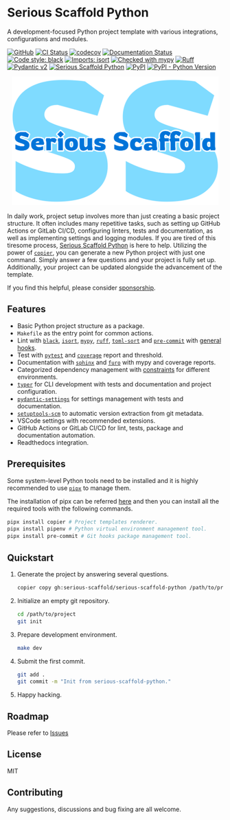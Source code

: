 # Serious Scaffold Python

A development-focused Python project template with various integrations, configurations and modules.

[![GitHub](https://img.shields.io/github/license/serious-scaffold/serious-scaffold-python)](https://github.com/serious-scaffold/serious-scaffold-python/blob/main/LICENSE)
[![CI Status](https://github.com/serious-scaffold/serious-scaffold-python/actions/workflows/ci.yml/badge.svg?branch=main)](https://github.com/serious-scaffold/serious-scaffold-python/actions/workflows/ci.yml)
[![codecov](https://codecov.io/gh/serious-scaffold/serious-scaffold-python/branch/main/graph/badge.svg?token=4JPKXI122N)](https://codecov.io/gh/serious-scaffold/serious-scaffold-python)
[![Documentation Status](https://readthedocs.org/projects/serious-scaffold-python/badge/)](https://serious-scaffold-python.readthedocs.io/)
[![Code style: black](https://img.shields.io/badge/code%20style-black-000000.svg)](https://github.com/psf/black)
[![Imports: isort](https://img.shields.io/badge/%20imports-isort-%231674b1?style=flat&labelColor=ef8336)](https://pycqa.github.io/isort/)
[![Checked with mypy](https://www.mypy-lang.org/static/mypy_badge.svg)](http://mypy-lang.org/)
[![Ruff](https://img.shields.io/endpoint?url=https://raw.githubusercontent.com/astral-sh/ruff/main/assets/badge/v2.json)](https://github.com/astral-sh/ruff)
[![Pydantic v2](https://img.shields.io/endpoint?url=https://raw.githubusercontent.com/pydantic/pydantic/5697b1e4c4a9790ece607654e6c02a160620c7e1/docs/badge/v2.json)](https://pydantic.dev)
[![Serious Scaffold Python](https://img.shields.io/badge/serious%20scaffold-python-blue)](https://github.com/serious-scaffold/serious-scaffold-python)
[![PyPI](https://img.shields.io/pypi/v/serious-scaffold)](https://pypi.org/project/serious-scaffold/)
[![PyPI - Python Version](https://img.shields.io/pypi/pyversions/serious-scaffold)](https://pypi.org/project/serious-scaffold/)

<div align="center">
  <a href="https://github.com/serious-scaffold/serious-scaffold-python">
    <img src="docs/_static/images/logo.svg" height=300 alt="Serious Scaffold Python">
  </a>
</div>

In daily work, project setup involves more than just creating a basic project structure. It often includes many repetitive tasks, such as setting up GitHub Actions or GitLab CI/CD, configuring linters, tests and documentation, as well as implementing settings and logging modules. If you are tired of this tiresome process, [Serious Scaffold Python](https://github.com/serious-scaffold/serious-scaffold-python) is here to help. Utilizing the power of [`copier`](https://copier.readthedocs.io/), you can generate a new Python project with just one command. Simply answer a few questions and your project is fully set up. Additionally, your project can be updated alongside the advancement of the template.

If you find this helpful, please consider [sponsorship](https://github.com/sponsors/huxuan).

## Features

- Basic Python project structure as a package.
- `Makefile` as the entry point for common actions.
- Lint with [`black`](https://github.com/psf/black), [`isort`](https://pycqa.github.io/isort/), [`mypy`](http://www.mypy-lang.org/), [`ruff`](https://github.com/charliermarsh/ruff), [`toml-sort`](https://github.com/pappasam/toml-sort) and [`pre-commit`](https://github.com/pre-commit/pre-commit) with [general hooks](https://github.com/pre-commit/pre-commit-hooks).
- Test with [`pytest`](https://pytest.org/) and [`coverage`](https://coverage.readthedocs.io) report and threshold.
- Documentation with [`sphinx`](https://www.sphinx-doc.org/) and [`furo`](https://pradyunsg.me/furo) with mypy and coverage reports.
- Categorized dependency management with [constraints](https://pip.pypa.io/en/stable/user_guide/#constraints-files) for different environments.
- [`typer`](https://typer.tiangolo.com/) for CLI development with tests and documentation and project configuration.
- [`pydantic-settings`](https://docs.pydantic.dev/latest/usage/pydantic_settings/) for settings management with tests and documentation.
- [`setuptools-scm`](https://github.com/pypa/setuptools_scm/) to automatic version extraction from git metadata.
- VSCode settings with recommended extensions.
- GitHub Actions or GitLab CI/CD for lint, tests, package and documentation automation.
- Readthedocs integration.

## Prerequisites

Some system-level Python tools need to be installed and it is highly recommended to use [`pipx`](https://pypa.github.io/pipx/) to manage them.

The installation of pipx can be referred [here](https://pypa.github.io/pipx/installation/) and then you can install all the required tools with the following commands.

```bash
pipx install copier # Project templates renderer.
pipx install pipenv # Python virtual environment management tool.
pipx install pre-commit # Git hooks package management tool.
```

## Quickstart

1. Generate the project by answering several questions.

   ```bash
   copier copy gh:serious-scaffold/serious-scaffold-python /path/to/project
   ```

1. Initialize an empty git repository.

   ```bash
   cd /path/to/project
   git init
   ```

1. Prepare development environment.

   ```bash
   make dev
   ```

1. Submit the first commit.

   ```bash
   git add .
   git commit -m "Init from serious-scaffold-python."
   ```

1. Happy hacking.

## Roadmap

Please refer to [Issues](https://github.com/serious-scaffold/serious-scaffold-python/issues)

## License

MIT

## Contributing

Any suggestions, discussions and bug fixing are all welcome.
